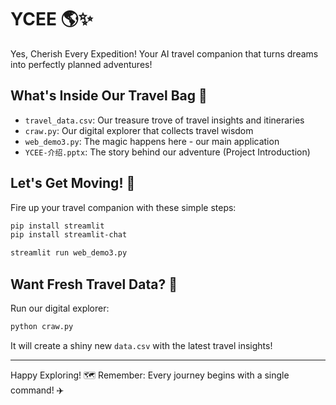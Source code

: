 # YCEE 🌎✨
Yes, Cherish Every Expedition! Your AI travel companion that turns dreams into perfectly planned adventures! 

## What's Inside Our Travel Bag 🎒
- `travel_data.csv`: Our treasure trove of travel insights and itineraries
- `craw.py`: Our digital explorer that collects travel wisdom
- `web_demo3.py`: The magic happens here - our main application
- `YCEE-介绍.pptx`: The story behind our adventure (Project Introduction)

## Let's Get Moving! 🚀
Fire up your travel companion with these simple steps:
```bash
pip install streamlit
pip install streamlit-chat

streamlit run web_demo3.py
```

## Want Fresh Travel Data? 🌟
Run our digital explorer:
```bash
python craw.py
```
It will create a shiny new `data.csv` with the latest travel insights!

---
Happy Exploring! 🗺️ Remember: Every journey begins with a single command! ✈️
